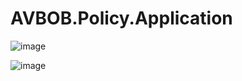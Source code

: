 # AVBOB.Policy.Application

![image](https://user-images.githubusercontent.com/22587190/235783987-229dc45f-5a8e-41f4-bfa0-c55b02ea84aa.png)

![image](https://user-images.githubusercontent.com/22587190/235784121-a5747cd8-db85-4b9d-90a8-9f621b123d35.png)

